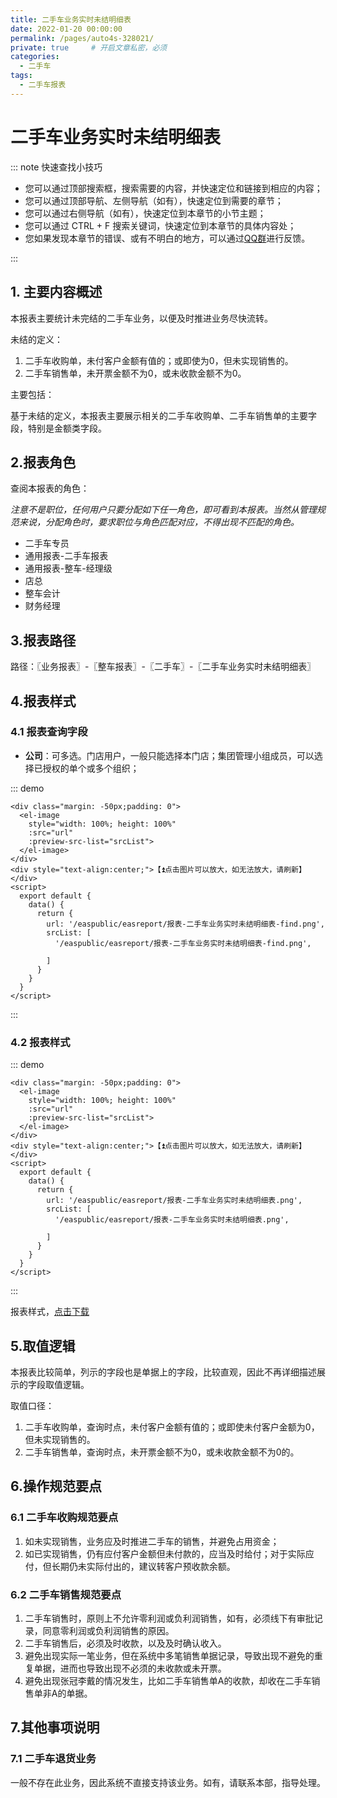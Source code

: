 ```yaml
---
title: 二手车业务实时未结明细表
date: 2022-01-20 00:00:00
permalink: /pages/auto4s-328021/
private: true     # 开启文章私密，必须
categories:
  - 二手车
tags:
  - 二手车报表
---
```




# 二手车业务实时未结明细表

::: note 快速查找小技巧

- 您可以通过顶部搜索框，搜索需要的内容，并快速定位和链接到相应的内容；
- 您可以通过顶部导航、左侧导航（如有），快速定位到需要的章节；
- 您可以通过右侧导航（如有），快速定位到本章节的小节主题；
- 您可以通过 CTRL + F 搜索关键词，快速定位到本章节的具体内容处；
- 您如果发现本章节的错误、或有不明白的地方，可以通过[QQ群](https://jq.qq.com/?_wv=1027&k=Y6HPvi87)进行反馈。

:::



## 1. 主要内容概述

本报表主要统计未完结的二手车业务，以便及时推进业务尽快流转。

未结的定义：

1. 二手车收购单，未付客户金额有值的；或即使为0，但未实现销售的。
2. 二手车销售单，未开票金额不为0，或未收款金额不为0。

主要包括：

基于未结的定义，本报表主要展示相关的二手车收购单、二手车销售单的主要字段，特别是金额类字段。



## 2.报表角色

查阅本报表的角色：

*注意不是职位，任何用户只要分配如下任一角色，即可看到本报表。当然从管理规范来说，分配角色时，要求职位与角色匹配对应，不得出现不匹配的角色。*

- 二手车专员
- 通用报表-二手车报表
- 通用报表-整车-经理级
- 店总
- 整车会计
- 财务经理



## 3.报表路径

路径：〖业务报表〗-〖整车报表〗-〖二手车〗-〖二手车业务实时未结明细表〗

## 4.报表样式

### 4.1 报表查询字段

- **公司**：可多选。门店用户，一般只能选择本门店；集团管理小组成员，可以选择已授权的单个或多个组织；

<!--![二手车业务汇总表](/easpublic/easreport/报表-二手车业务汇总表-find.png)-->

::: demo
```
<div class="margin: -50px;padding: 0">
  <el-image 
    style="width: 100%; height: 100%"
    :src="url" 
    :preview-src-list="srcList">
  </el-image>
</div>
<div style="text-align:center;">【⏫点击图片可以放大，如无法放大，请刷新】</div>
<script>
  export default {
    data() {
      return {
        url: '/easpublic/easreport/报表-二手车业务实时未结明细表-find.png',
        srcList: [
          '/easpublic/easreport/报表-二手车业务实时未结明细表-find.png',
          
        ]
      }
    }
  }
</script>
```
:::

### 4.2 报表样式

<!--![二手车业务汇总表](/easpublic/easreport/报表-二手车业务实时未结明细表.png)-->

::: demo
```
<div class="margin: -50px;padding: 0">
  <el-image 
    style="width: 100%; height: 100%"
    :src="url" 
    :preview-src-list="srcList">
  </el-image>
</div>
<div style="text-align:center;">【⏫点击图片可以放大，如无法放大，请刷新】</div>
<script>
  export default {
    data() {
      return {
        url: '/easpublic/easreport/报表-二手车业务实时未结明细表.png',
        srcList: [
          '/easpublic/easreport/报表-二手车业务实时未结明细表.png',
          
        ]
      }
    }
  }
</script>
```
:::

报表样式，[点击下载](/easpublic/easreport/报表-二手车业务实时未结明细表.xlsx)

## 5.取值逻辑

本报表比较简单，列示的字段也是单据上的字段，比较直观，因此不再详细描述展示的字段取值逻辑。

取值口径：

1. 二手车收购单，查询时点，未付客户金额有值的；或即使未付客户金额为0，但未实现销售的。
2. 二手车销售单，查询时点，未开票金额不为0，或未收款金额不为0的。



## 6.操作规范要点

### 6.1 二手车收购规范要点

1. 如未实现销售，业务应及时推进二手车的销售，并避免占用资金；
1. 如已实现销售，仍有应付客户金额但未付款的，应当及时给付；对于实际应付，但长期仍未实际付出的，建议转客户预收款余额。

### 6.2 二手车销售规范要点

1. 二手车销售时，原则上不允许零利润或负利润销售，如有，必须线下有审批记录，同意零利润或负利润销售的原因。
2. 二手车销售后，必须及时收款，以及及时确认收入。
2. 避免出现实际一笔业务，但在系统中多笔销售单据记录，导致出现不避免的重复单据，进而也导致出现不必须的未收款或未开票。
2. 避免出现张冠李戴的情况发生，比如二手车销售单A的收款，却收在二手车销售单非A的单据。

## 7.其他事项说明

### 7.1 二手车退货业务

一般不存在此业务，因此系统不直接支持该业务。如有，请联系本部，指导处理。